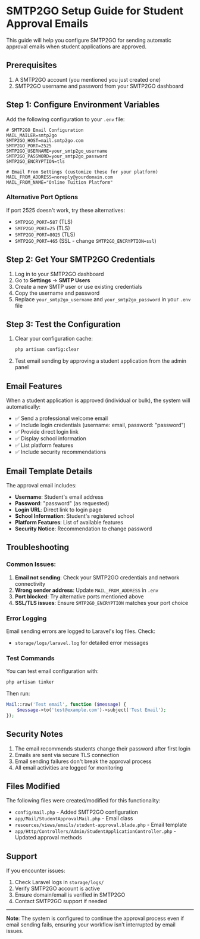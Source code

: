 # SMTP2GO Setup Guide for Student Approval Emails

This guide will help you configure SMTP2GO for sending automatic approval emails when student applications are approved.

## Prerequisites

1. A SMTP2GO account (you mentioned you just created one)
2. SMTP2GO username and password from your SMTP2GO dashboard

## Step 1: Configure Environment Variables

Add the following configuration to your `.env` file:

```env
# SMTP2GO Email Configuration
MAIL_MAILER=smtp2go
SMTP2GO_HOST=mail.smtp2go.com
SMTP2GO_PORT=2525
SMTP2GO_USERNAME=your_smtp2go_username
SMTP2GO_PASSWORD=your_smtp2go_password
SMTP2GO_ENCRYPTION=tls

# Email From Settings (customize these for your platform)
MAIL_FROM_ADDRESS=noreply@yourdomain.com
MAIL_FROM_NAME="Online Tuition Platform"
```

### Alternative Port Options

If port 2525 doesn't work, try these alternatives:

- `SMTP2GO_PORT=587` (TLS)
- `SMTP2GO_PORT=25` (TLS)
- `SMTP2GO_PORT=8025` (TLS)
- `SMTP2GO_PORT=465` (SSL - change `SMTP2GO_ENCRYPTION=ssl`)

## Step 2: Get Your SMTP2GO Credentials

1. Log in to your SMTP2GO dashboard
2. Go to **Settings** → **SMTP Users**
3. Create a new SMTP user or use existing credentials
4. Copy the username and password
5. Replace `your_smtp2go_username` and `your_smtp2go_password` in your `.env` file

## Step 3: Test the Configuration

1. Clear your configuration cache:
   ```bash
   php artisan config:clear
   ```

2. Test email sending by approving a student application from the admin panel

## Email Features

When a student application is approved (individual or bulk), the system will automatically:

- ✅ Send a professional welcome email
- ✅ Include login credentials (username: email, password: "password")
- ✅ Provide direct login link
- ✅ Display school information
- ✅ List platform features
- ✅ Include security recommendations

## Email Template Details

The approval email includes:

- **Username**: Student's email address
- **Password**: "password" (as requested)
- **Login URL**: Direct link to login page
- **School Information**: Student's registered school
- **Platform Features**: List of available features
- **Security Notice**: Recommendation to change password

## Troubleshooting

### Common Issues:

1. **Email not sending**: Check your SMTP2GO credentials and network connectivity
2. **Wrong sender address**: Update `MAIL_FROM_ADDRESS` in `.env`
3. **Port blocked**: Try alternative ports mentioned above
4. **SSL/TLS issues**: Ensure `SMTP2GO_ENCRYPTION` matches your port choice

### Error Logging

Email sending errors are logged to Laravel's log files. Check:
- `storage/logs/laravel.log` for detailed error messages

### Test Commands

You can test email configuration with:

```bash
php artisan tinker
```

Then run:

```php
Mail::raw('Test email', function ($message) {
    $message->to('test@example.com')->subject('Test Email');
});
```

## Security Notes

1. The email recommends students change their password after first login
2. Emails are sent via secure TLS connection
3. Email sending failures don't break the approval process
4. All email activities are logged for monitoring

## Files Modified

The following files were created/modified for this functionality:

- `config/mail.php` - Added SMTP2GO configuration
- `app/Mail/StudentApprovalMail.php` - Email class
- `resources/views/emails/student-approval.blade.php` - Email template
- `app/Http/Controllers/Admin/StudentApplicationController.php` - Updated approval methods

## Support

If you encounter issues:

1. Check Laravel logs in `storage/logs/`
2. Verify SMTP2GO account is active
3. Ensure domain/email is verified in SMTP2GO
4. Contact SMTP2GO support if needed

---

**Note**: The system is configured to continue the approval process even if email sending fails, ensuring your workflow isn't interrupted by email issues. 